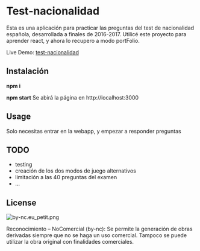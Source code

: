 # Test-nacionalidad
Esta es una aplicación para practicar las preguntas del test de nacionalidad española, desarrollada a finales de 2016-2017. Utilicé este proyecto para aprender react, y ahora lo recupero a modo portFolio.

Live Demo: [test-nacionalidad](http://test-nacionalidad.atspace.eu)

## Instalación
**npm i**

**npm start**
Se abirá la página en  http://localhost:3000


## Usage
Solo necesitas entrar en la webapp, y empezar a responder preguntas

## TODO

* testing
* creación de los dos modos de juego alternativos
* limitación a las 40 preguntas del examen
* ...


## License
![by-nc.eu_petit.png](https://bitbucket.org/repo/yBbo77/images/2147216202-by-nc.eu_petit.png)

Reconocimiento – NoComercial (by-nc): Se permite la generación de obras derivadas siempre que no se haga un uso comercial. Tampoco se puede utilizar la obra original con finalidades comerciales.
